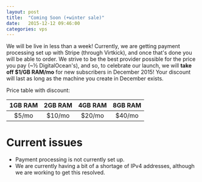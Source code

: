 ```yaml
---
layout: post
title:  "Coming Soon (+winter sale)"
date:   2015-12-12 09:46:00
categories: vps
---
```


We will be live in less than a week! Currently, we are getting payment processing set up with Stripe (through Virtkick), and once that's done you will be able to order. We strive to be the best provider possible for the price you pay (~&frac12; DigitalOcean's), and so, to celebrate our launch, we will **take off $1/GB RAM/mo** for
new subscribers in December 2015! Your discount will last as long as the machine you create in December exists.

Price table with discount:

|1GB RAM|2GB RAM|4GB RAM|8GB RAM|
|:-----:|:-----:|:-----:|:-----:|
|$5/mo  |$10/mo |$20/mo |$40/mo |

# Current issues

 - Payment processing is not currently set up.
 - We are currently having a bit of a shortage of IPv4 addresses, although we are working to get this resolved.
